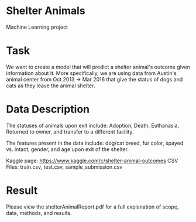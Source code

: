 # Shelter Animals
Machine Learning project

# Task
We want to create a model that will predict a shelter animal's outcome given information about it. More specifically, we are using data from Austin's animal center from Oct 2013 -> Mar 2016 that give the status of dogs and cats as they leave the animal shelter.

# Data Description
The statuses of animals upon exit include: Adoption, Death, Euthanasia, Returned to owner, and transfer to a different facility.

The features present in the data include: dog/cat breed, fur color, spayed vs. intact, gender, and age upon exit of the shelter.

Kaggle page: https://www.kaggle.com/c/shelter-animal-outcomes
CSV Files: train.csv, test.csv, sample_submission.csv

# Result 
Please view the shelterAnimalReport.pdf for a full explanation of scope, data, methods, and results.
